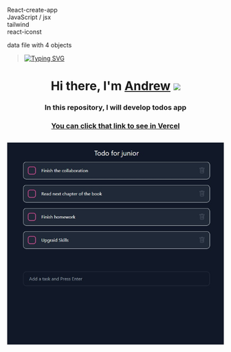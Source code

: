 React-create-app<br>
JavaScript / jsx <br>
tailwind<br>
react-iconst<br>

data file with 4 objects


>[![Typing SVG](https://readme-typing-svg.herokuapp.com?color=%2336BCF7&lines=Learning+HTML+CSS+JavaScript+React+Native)](https://git.io/typing-svg)
<h1 align="center">Hi there, I'm <a href="https://vk.com/fnnpl" target="_blank">Andrew</a> 
<img src="https://github.com/blackcater/blackcater/raw/main/images/Hi.gif" height="32"/></h1>
<h3 align="center"> In this repository, I will develop todos app </h3>
<h3 align="center"> <a href="https://todos-wheat-psi.vercel.app/" target="_blank"> You can click that link to see in Vercel</a></h3>

<h2 align="center"><img src='https://github.com/tarantinolj/todos/raw/main/todos.jpg' alt='phone' /></h2>




